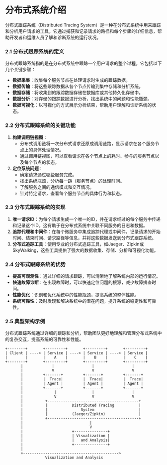# 分布式系统介绍

分布式跟踪系统（Distributed Tracing System）是一种在分布式系统中用来跟踪和分析用户请求的工具。它通过捕获和记录请求的路径和每个步骤的详细信息，帮助开发者和运维人员了解和诊断系统的运行状况。

### 2.1 分布式跟踪系统的定义 <a href="#id-21-fen-bu-shi-gen-zong-xi-tong-de-ding-yi-9" id="id-21-fen-bu-shi-gen-zong-xi-tong-de-ding-yi-9"></a>

分布式跟踪系统指的是在分布式系统中跟踪一个用户请求的整个过程。它包括以下几个关键步骤：

* **数据采集**：收集每个服务节点在处理请求时生成的跟踪数据。
* **数据传输**：将这些跟踪数据从各个节点传输到集中存储和分析系统。
* **数据存储**：将收集到的跟踪数据存储在数据库或其他持久化存储中。
* **数据分析**：对存储的跟踪数据进行分析，找出系统中的问题和性能瓶颈。
* **数据可视化**：以可视化的方式展示分析结果，帮助用户理解和诊断系统的状态。

### 2.2 分布式跟踪系统的关键功能 <a href="#id-22-fen-bu-shi-gen-zong-xi-tong-de-guan-jian-gong-neng-12" id="id-22-fen-bu-shi-gen-zong-xi-tong-de-guan-jian-gong-neng-12"></a>

1. **构建调用链视图**：
   * 分布式调用链将一次分布式请求还原成调用链路，显示请求在各个服务节点上的具体处理情况。
   * 通过调用链视图，可以查看请求在各个节点上的耗时、参与的服务节点以及每个节点的状态。
2. **定位系统问题**：
   * 确定请求通过哪些服务完成。
   * 找出系统瓶颈，分析每一跳（服务节点）的处理时间。
   * 了解服务之间的通信模式和交互情况。
   * 针对特定请求，查看每个服务节点的具体行为和状态。

### 2.3 分布式跟踪系统的实现 <a href="#id-23-fen-bu-shi-gen-zong-xi-tong-de-shi-xian-14" id="id-23-fen-bu-shi-gen-zong-xi-tong-de-shi-xian-14"></a>

1. **唯一请求ID**：为每个请求生成一个唯一的ID，并在请求经过的每个服务中传递和记录这个ID。这有助于在分布式系统中关联不同服务的日志和数据。
2. **追踪代理和中间件**：在每个微服务中集成追踪代理或中间件，记录请求的开始时间、结束时间、请求路径等信息，并将这些数据发送到分布式跟踪系统。
3. **分布式追踪工具**：使用专业的分布式追踪工具，如Jaeger、Zipkin或SkyWalking，这些工具提供了强大的数据收集、存储、分析和可视化功能。

### 2.4 分布式跟踪系统的优势 <a href="#id-24-fen-bu-shi-gen-zong-xi-tong-de-you-shi-16" id="id-24-fen-bu-shi-gen-zong-xi-tong-de-you-shi-16"></a>

* **提高可观测性**：通过详细的请求跟踪，可以清晰地了解系统内部的运行情况。
* **快速故障诊断**：在出现故障时，可以快速定位问题的根源，减少故障排查时间。
* **性能优化**：识别和优化系统中的性能瓶颈，提高系统的整体性能。
* **系统可靠性**：及时发现和解决系统中的潜在问题，提升系统的稳定性和可靠性。

### 2.5 典型架构示例 <a href="#id-25-dian-xing-jia-gou-shi-li-18" id="id-25-dian-xing-jia-gou-shi-li-18"></a>

分布式跟踪系统通过详细的跟踪和分析，帮助团队更好地理解和管理分布式系统中的复杂交互，提高系统的可靠性和性能。

```
+--------+       +---------+       +---------+       +---------+
| Client | ----> | Service | ----> | Service | ----> | Service |
|        |       |    A    |       |    B    |       |    C    |
+--------+       +---------+       +---------+       +---------+
       |             |                 |                 |
       |             V                 V                 V
       |         +-------+         +-------+         +-------+
       |         |  Trace|         |  Trace|         |  Trace|
       |         | Agent |         | Agent |         | Agent |
       |         +-------+         +-------+         +-------+
       |              |                |                 |
       |              V                V                 V
       |          +-----------------------------------------+
       |          |           Distributed Tracing           |
       |          |               System                    |
       |          |           (Jaeger/Zipkin)               |
       |          +-----------------------------------------+
       |                              |
       |                              V
       |                      +---------------+
       |                      | Visualization |
       |                      |   and Analysis|
       |                      +---------------+
       |
       +-------------------------------------------> 
                  Visualization and Analysis

```
